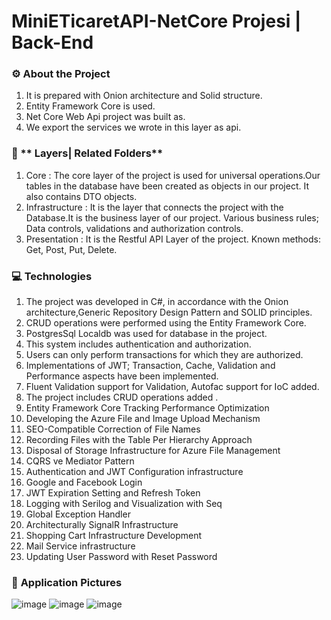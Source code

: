 
# MiniETicaretAPI-NetCore Projesi | Back-End

### :gear: **About the Project** 

1. It is prepared with Onion architecture and Solid structure.
2. Entity Framework Core is used. 
3. Net Core Web Api project was built as. 
4. We export the services we wrote in this layer as api.


### :open_file_folder: ** Layers| Related Folders**

1. Core : The core layer of the project is used for universal operations.Our tables in the database have been created as objects in our project. It also contains DTO objects.
2. Infrastructure : It is the layer that connects the project with the Database.It is the business layer of our project. Various business rules; Data controls, validations and authorization controls.
3. Presentation : It is the Restful API Layer of the project. Known methods: Get, Post, Put, Delete.


### :computer: **Technologies** 

1. The project was developed in C#, in accordance with the Onion architecture,Generic Repository Design Pattern and SOLID principles.
2. CRUD operations were performed using the Entity Framework Core.
3. PostgresSql Localdb was used for database in the project.
4. This system includes authentication and authorization.
5. Users can only perform transactions for which they are authorized.
6. Implementations of JWT; Transaction, Cache, Validation and Performance aspects have been implemented.
7. Fluent Validation support for Validation, Autofac support for IoC added.
8. The project includes CRUD operations added .
9. Entity Framework Core Tracking Performance Optimization
10. Developing the Azure File and Image Upload Mechanism
11. SEO-Compatible Correction of File Names
12. Recording Files with the Table Per Hierarchy Approach
13. Disposal of Storage Infrastructure for Azure File Management
14. CQRS ve Mediator Pattern 
15. Authentication and JWT Configuration infrastructure
16. Google and Facebook Login
17. JWT Expiration Setting and Refresh Token
18. Logging with Serilog and Visualization with Seq
19. Global Exception Handler
20. Architecturally SignalR Infrastructure
21. Shopping Cart Infrastructure Development
22. Mail Service infrastructure
23. Updating User Password with Reset Password


### :floppy_disk: **Application Pictures**
![image](https://user-images.githubusercontent.com/109723263/196954668-1e57c154-f0c0-4081-86ba-dc0e11a4fc2a.png)
![image](https://user-images.githubusercontent.com/109723263/196954689-211fbb26-eb84-46d0-b823-24e2a3427c6f.png)
![image](https://user-images.githubusercontent.com/109723263/196954712-4d216456-5d89-488a-944b-b3ed62e6c509.png)



